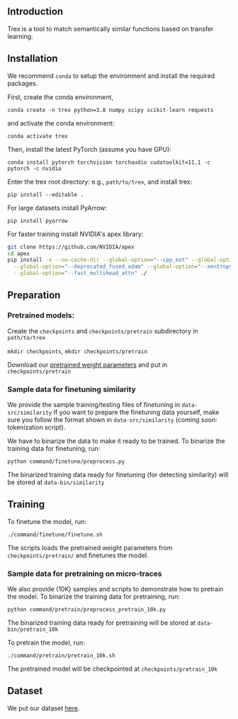 ## Introduction

Trex is a tool to match semantically similar functions based on transfer learning. 

## Installation
We recommend `conda` to setup the environment and install the required packages.

First, create the conda environment,

`conda create -n trex python=3.8 numpy scipy scikit-learn requests`

and activate the conda environment:

`conda activate trex`

Then, install the latest PyTorch (assume you have GPU):

`conda install pytorch torchvision torchaudio cudatoolkit=11.1 -c pytorch -c nvidia`

Enter the trex root directory: e.g., `path/to/trex`, and install trex:

`pip install --editable .`

For large datasets install PyArrow: 

`pip install pyarrow`

For faster training install NVIDIA's apex library:

``` bash
git clone https://github.com/NVIDIA/apex
cd apex
pip install -v --no-cache-dir --global-option="--cpp_ext" --global-option="--cuda_ext" \
  --global-option="--deprecated_fused_adam" --global-option="--xentropy" \
  --global-option="--fast_multihead_attn" ./
```

## Preparation

### Pretrained models:

Create the `checkpoints` and `checkpoints/pretrain` subdirectory in `path/to/trex`

`mkdir checkpoints`, `mkdir checkpoints/pretrain`

Download our [pretrained weight parameters](https://drive.google.com/file/d/1xNcW8r01_J2OTZFh1B0eOG5ikj73zhwe/view?usp=sharing) and put in `checkpoints/pretrain`

### Sample data for finetuning similarity

We provide the sample training/testing files of finetuning in `data-src/similarity`
If you want to prepare the finetuning data yourself, make sure you follow the format shown in `data-src/similarity` (coming soon: tokenization script).

We have to binarize the data to make it ready to be trained. To binarize the training data for finetuning, run:

`python command/finetune/preprocess.py`

The binarized training data ready for finetuning (for detecting similarity) will be stored at `data-bin/similarity`

## Training

To finetune the model, run:

`./command/finetune/finetune.sh`

The scripts loads the pretrained weight parameters from `checkpoints/pretrain/` and finetunes the model.

### Sample data for pretraining on micro-traces

We also provide (10K) samples and scripts to demonstrate how to pretrain the model. To binarize the training data for pretraining, run:

`python command/pretrain/preprocess_pretrain_10k.py`

The binarized training data ready for pretraining will be stored at `data-bin/pretrain_10k`

To pretrain the model, run:

`./command/pretrain/pretrain_10k.sh`

The pretrained model will be checkpointed at `checkpoints/pretrain_10k`


## Dataset

We put our dataset [here](https://drive.google.com/drive/folders/1FXlrGiZkch9bnAxlrm43IhYGC3r5NveA?usp=sharing).